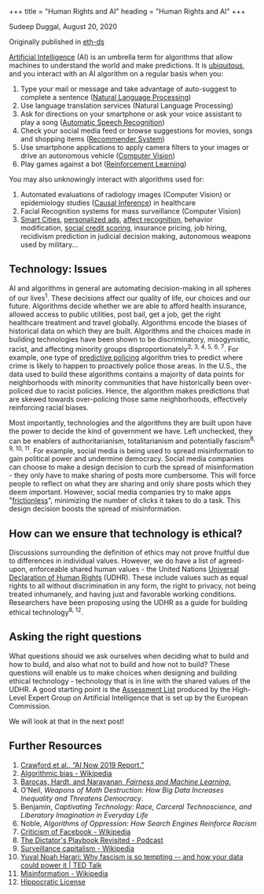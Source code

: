 +++
title = "Human Rights and AI"
heading = "Human Rights and AI"
+++

Sudeep Duggal, <time>August 20, 2020</time>

Originally published in [eth-ds](https://qua.name/eth-ds/human-rights-and-ai)

[Artificial Intelligence](https://en.wikipedia.org/wiki/Artificial_intelligence) (AI) is an umbrella term for algorithms that allow machines to understand the world and make predictions. It is [ubiquitous](https://en.wikipedia.org/wiki/Applications_of_artificial_intelligence), and you interact with an AI algorithm on a regular basis when you:

1. Type your mail or message and take advantage of auto-suggest to complete a sentence ([Natural Language Processing](https://en.wikipedia.org/wiki/Natural_language_processing))
2. Use language translation services (Natural Language Processing)
3. Ask for directions on your smartphone or ask your voice assistant to play a song ([Automatic Speech Recognition](https://en.wikipedia.org/wiki/Speech_recognition))
4. Check your social media feed or browse suggestions for movies, songs and shopping items ([Recommender System](https://en.wikipedia.org/wiki/Recommender_system))
5. Use smartphone applications to apply camera filters to your images or drive an autonomous vehicle ([Computer Vision](https://en.wikipedia.org/wiki/Computer_vision))
6. Play games against a bot ([Reinforcement Learning](https://en.wikipedia.org/wiki/Reinforcement_learning))

You may also unknowingly interact with algorithms used for:

1. Automated evaluations of radiology images (Computer Vision) or epidemiology studies ([Causal Inference](https://en.wikipedia.org/wiki/Causal_inference)) in healthcare
2. Facial Recognition systems for mass surveillance (Computer Vision)
3. [Smart Cities](https://en.wikipedia.org/wiki/Surveillance_issues_in_smart_cities), [personalized ads](https://en.wikipedia.org/wiki/Online_advertising), [affect recognition](https://en.wikipedia.org/wiki/Emotion_recognition), behavior modification, [social credit scoring](https://en.wikipedia.org/wiki/Social_Credit_System), insurance pricing, job hiring, recidivism prediction in judicial decision making, autonomous weapons used by military...

## Technology: Issues

AI and algorithms in general are automating decision-making in all spheres of our lives<sup>1</sup>. These decisions affect our quality of life, our choices and our future. Algorithms decide whether we are able to afford health insurance, allowed access to public utilities, post bail, get a job, get the right healthcare treatment and travel globally. Algorithms encode the biases of historical data on which they are built. Algorithms and the choices made in building technologies have been shown to be discriminatory, misogynistic, racist, and affecting minority groups disproportionately<sup>2, 3, 4, 5, 6, 7</sup>. For example, one type of [predictive policing](https://en.wikipedia.org/wiki/Predictive_policing) algorithm tries to predict where crime is likely to happen to proactively police those areas. In the U.S., the data used to build these algorithms contains a majority of data points for neighborhoods with minority communities that have historically been over-policed due to racist policies. Hence, the algorithm makes predictions that are skewed towards over-policing those same neighborhoods, effectively reinforcing racial biases.

Most importantly, technologies and the algorithms they are built upon have the power to decide the kind of government we have. Left unchecked, they can be enablers of authoritarianism, totalitarianism and potentially fascism<sup>8, 9, 10, 11</sup>. For example, social media is being used to spread misinformation to gain political power and undermine democracy. Social media companies can choose to make a design decision to curb the spread of misinformation - they only have to make sharing of posts more cumbersome. This will force people to reflect on what they are sharing and only share posts which they deem important. However, social media companies try to make apps "[frictionless](https://en.wikipedia.org/wiki/Frictionless_sharing)", minimizing the number of clicks it takes to do a task. This design decision boosts the spread of misinformation.

## How can we ensure that technology is ethical?

Discussions surrounding the definition of ethics may not prove fruitful due to differences in individual values. However, we do have a list of agreed-upon, enforceable shared human values - the United Nations [Universal Declaration of Human Rights](https://www.un.org/en/sections/universal-declaration/foundation-international-human-rights-law/index.html) (UDHR). These include values such as equal rights to all without discrimination in any form, the right to privacy, not being treated inhumanely, and having just and favorable working conditions. Researchers have been proposing using the UDHR as a guide for building ethical technology<sup>8, 12</sup>.

## Asking the right questions

What questions should we ask ourselves when deciding what to build and how to build, and also what not to build and how not to build? These questions will enable us to make choices when designing and building ethical technology - technology that is in line with the shared values of the UDHR. A good starting point is the [Assessment List](https://ec.europa.eu/digital-single-market/en/news/assessment-list-trustworthy-artificial-intelligence-altai-self-assessment) produced by the High-Level Expert Group on Artificial Intelligence that is set up by the European Commission.

We will look at that in the next post!

## Further Resources

1. [Crawford et al., “AI Now 2019 Report.”](https://ainowinstitute.org/AI_Now_2019_Report.pdf)
2. [Algorithmic bias - Wikipedia](https://en.wikipedia.org/wiki/Algorithmic_bias)
3. [Barocas, Hardt, and Narayanan, *Fairness and Machine Learning*.](https://fairmlbook.org/)
4. O’Neil, *Weapons of Math Destruction: How Big Data Increases Inequality and Threatens Democracy*.
5. Benjamin, *Captivating Technology: Race, Carceral Technoscience, and Liberatory Imagination in Everyday Life*
6. Noble, *Algorithms of Oppression: How Search Engines Reinforce Racism*
7. [Criticism of Facebook - Wikipedia](https://en.wikipedia.org/wiki/Criticism_of_Facebook)
8. [The Dictator's Playbook Revisited - Podcast](https://www.humanetech.com/podcast/20-the-dictators-playbook-revisited)
9. [Surveillance capitalism - Wikipedia](https://en.wikipedia.org/wiki/Surveillance_capitalism)
10. [Yuval Noah Harari: Why fascism is so tempting -- and how your data could power it | TED Talk](https://www.ted.com/talks/yuval_noah_harari_why_fascism_is_so_tempting_and_how_your_data_could_power_it)
11. [Misinformation - Wikipedia](https://en.wikipedia.org/wiki/Misinformation#Social_media)
12. [Hippocratic License](https://firstdonoharm.dev/)
